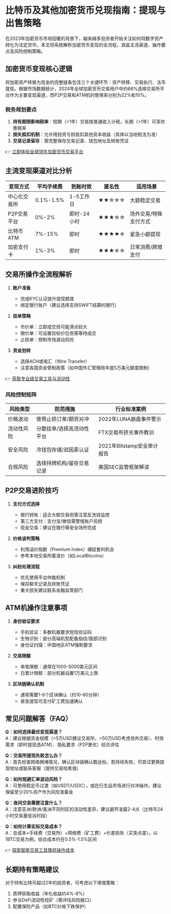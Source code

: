 # 比特币及其他加密货币兑现指南：提现与出售策略

在2023年加密货币市场回暖的背景下，越来越多投资者开始关注如何将数字资产转化为法定货币。本文将系统解析加密货币变现的全流程，涵盖主流渠道、操作要点及风险控制策略。

## 加密货币变现核心逻辑

将加密资产转换为现金的完整链条包含三个关键环节：资产转移、交易执行、法币提现。根据市场数据统计，2024年全球加密货币交易用户中约68%选择交易所平台作为主要变现渠道，而P2P交易和ATM机的使用率分别为22%和10%。

### 税务规划要点
1. **持有期限影响税率**：短期（<1年）交易按普通收入计税，长期（>1年）可享优惠税率
2. **损失抵扣机制**：允许用投资亏损抵扣其他资本收益（具体以当地税法为准）
3. **交易记录留存**：需完整保存交易记录、钱包地址及转账凭证

👉 [立即体验全球领先加密货币交易平台](https://bit.ly/okx_welcome)

## 主流变现渠道对比分析

| 变现方式       | 平均手续费 | 到账时效   | 匿名性 | 适用场景               |
|----------------|------------|------------|--------|------------------------|
| 中心化交易所   | 0.1%-1.5%  | 1-5工作日  | ★★☆☆☆  | 大额稳定交易           |
| P2P交易平台    | 0%-2%      | 即时-24小时| ★★★☆☆  | 场外交易/特殊支付方式  |
| 比特币ATM      | 7%-15%     | 即时       | ★★★★☆  | 紧急小额提现           |
| 加密支付卡     | 1%-3%      | 即时       | ★★★☆☆  | 日常消费/跨境支付      |

## 交易所操作全流程解析

1. **账户准备**
   - 完成KYC认证提升提现额度
   - 绑定银行账户（建议选择支持SWIFT结算的银行）

2. **挂单策略**
   - 市价单：立即成交但可能滑点较大
   - 限价单：可设置目标价位但需等待成交
   - 止损单：控制市场波动风险

3. **资金划转**
   - 选择ACH或电汇（Wire Transfer）
   - 注意各国资金管制政策（如中国外汇管理局年度5万美元额度限制）

👉 [获取专业级交易工具与流动性](https://bit.ly/okx_welcome)

### 风险控制矩阵

| 风险类型       | 防范措施                           | 行业标准案例                 |
|----------------|------------------------------------|------------------------------|
| 价格波动       | 使用止损订单/期货对冲              | 2022年LUNA崩盘事件警示       |
| 流动性风险     | 分散挂单/选择高流动性平台         | FTX交易所挤兑事件教训        |
| 安全风险       | 冷钱包存储/双因素认证             | 2021年Bitstamp安全审计报告   |
| 合规风险       | 选择持牌机构/留存交易记录          | 美国SEC监管框架解读          |

## P2P交易进阶技巧

1. **支付方式选择**
   - 银行转账：适合大额交易但需注意反洗钱监控
   - 第三方支付：支付宝/微信需警惕账户风控
   - 现金交易：建议在银行等安全场所完成

2. **价格谈判策略**
   - 利用溢价指数（Premium Index）捕捉套利机会
   - 参考本地交易所基准价（如LocalBitcoins）

3. **纠纷处理流程**
   - 优先使用平台仲裁机制
   - 保存聊天记录及转账凭证
   - 重大损失建议联系金融监管部门

## ATM机操作注意事项

1. **身份验证要求**
   - 手机验证：多数机器要求短信验证码
   - 生物识别：部分高端机型配备指纹/面部识别
   - 身份证扫描：中国地区ATM强制要求

2. **交易限额**
   - 单笔限额：通常在1000-5000美元区间
   - 日累计限额：部分机器设置1万美元上限

3. **区块链确认机制**
   - 通常需要1-6个区块确认（约10-60分钟）
   - 紧急提现可支付矿工费加速确认

## 常见问题解答（FAQ）

**Q：如何选择最优变现渠道？**  
A：建议根据资金规模（<5万USD建议交易所，>50万USD考虑场外交易）、时效需求（即时提现选ATM）、隐私要求（P2P更优）综合评估

**Q：交易所提现失败怎么办？**  
A：首先检查网络拥堵情况，确认区块链确认数达标。若持续失败，可尝试更换提现地址或联系客服（提供交易哈希值）

**Q：如何规避汇率波动风险？**  
A：可使用稳定币过渡（如USDT/USDC），或在衍生品市场进行对冲操作。建议保留至少20%资产作为风险准备金

**Q：夜间交易需要注意什么？**  
A：注意亚洲/欧洲/美洲不同时区的流动性差异，建议避开凌晨2-4点（比特币24小时交易量低谷时段）

**Q：如何计算实际交易成本？**  
A：总成本=手续费（交易所）+网络费（矿工费）+价差损失（买卖点差）。以1BTC交易为例，综合成本约在0.5%-1.5%区间

👉 [探索智能交易工具降低操作成本](https://bit.ly/okx_welcome)

## 长期持有策略建议

对于持有比特币超过2年的投资者，可考虑以下增值策略：
1. 质押获取收益（年化收益约4%-8%）
2. 参与DeFi流动性挖矿（需评估风险敞口）
3. 配置保险产品（如BTC价格下跌保护）
